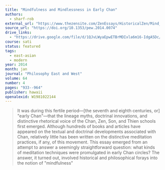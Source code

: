 ```yaml
---
title: "Mindfulness and Mindlessness in Early Chan"
authors:
  - sharf-rob
external_url: "https://www.thezensite.com/ZenEssays/HistoricalZen/Mind_and_Mindlessness.pdf"
source_url: "https://doi.org/10.1353/pew.2014.0074"
drive_links:
  - "https://drive.google.com/file/d/1QJvLWyaEpwETBrMDIxla6m16-IdgA5Dc/view?usp=drivesdk"
course: sati
status: featured
tags:
  - east-asian
  - modern
year: 2014
month: jan
journal: "Philosophy East and West"
volume: 64
number: 4
pages: "933--964"
publisher: hawaii
openalexid: W1981022144
---
```


> It was during this fertile period—[the seventh and eighth centuries, or] "early Chan"—that the lineage myths, doctrinal innovations, and distinctive rhetorical voice of the Chan, Zen, Son, and Thien schools first emerged.
> Although hundreds of books and articles have appeared on the textual and doctrinal developments associated with Chan, relatively little has been written on the distinctive meditation practices, if any, of this movement.
> This essay emerged from an attempt to answer a seemingly straightforward question: what kinds of meditation techniques were promulgated in early Chan circles? The answer, it turned out, involved historical and philosophical forays into the notion of "mindfulness"
